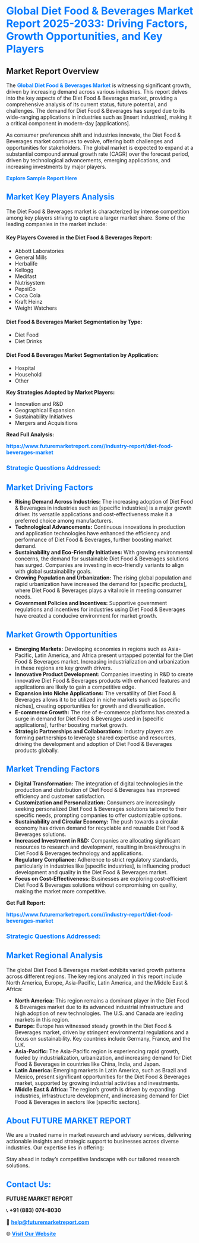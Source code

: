 <h1 style="color: #007BFF;">Global Diet Food & Beverages Market Report 2025-2033: Driving Factors, Growth Opportunities, and Key Players</h1>

<section id="overview">
<h2>Market Report Overview</h2>
<p>The <a href="https://www.futuremarketreport.com//industry-report/diet-food-beverages-market" style="color: #007BFF; text-decoration: none;"><strong>Global Diet Food & Beverages Market</strong></a> is witnessing significant growth, driven by increasing demand across various industries. This report delves into the key aspects of the Diet Food & Beverages market, providing a comprehensive analysis of its current status, future potential, and challenges. The demand for Diet Food & Beverages has surged due to its wide-ranging applications in industries such as [insert industries], making it a critical component in modern-day [applications].</p>
<p>As consumer preferences shift and industries innovate, the Diet Food & Beverages market continues to evolve, offering both challenges and opportunities for stakeholders. The global market is expected to expand at a substantial compound annual growth rate (CAGR) over the forecast period, driven by technological advancements, emerging applications, and increasing investments by major players.</p>
</section>

<section id="overview">
<p><a href="https://www.futuremarketreport.com//request-sample/reportId=85662" style="color: #007BFF; text-decoration: none;"><strong>Explore Sample Report Here</strong></a></p>
</section>

<section id="key-players">
<h2 style="color: #007BFF;">Market Key Players Analysis</h2>
<p>The Diet Food & Beverages market is characterized by intense competition among key players striving to capture a larger market share. Some of the leading companies in the market include:</p>
<h4>Key Players Covered in the Diet Food & Beverages Report:</h4>
<ul><li>Abbott Laboratories</li><li>General Mills</li><li>Herbalife</li><li>Kellogg</li><li>Medifast</li><li>Nutrisystem</li><li>PepsiCo</li><li>Coca Cola</li><li>Kraft Heinz</li><li>Weight Watchers</li></ul>
<h4>Diet Food & Beverages Market Segmentation by Type:</h4>
<ul><li>Diet Food</li><li>Diet Drinks</li></ul>

<h4>Diet Food & Beverages Market Segmentation by Application:</h4>
<ul><li>Hospital</li><li>Household</li><li>Other</li></ul>
<p><strong>Key Strategies Adopted by Market Players:</strong></p>
<ul>
<li>Innovation and R&D</li>
<li>Geographical Expansion</li>
<li>Sustainability Initiatives</li>
<li>Mergers and Acquisitions</li>
</ul>
</section>

<section>
<p><strong>Read Full Analysis: </strong></p><a href="https://www.futuremarketreport.com//industry-report/diet-food-beverages-market" style="color: #007BFF; text-decoration: none;"><strong>https://www.futuremarketreport.com//industry-report/diet-food-beverages-market</strong></a>
<h3 style="color: #007BFF;">Strategic Questions Addressed:</h3>
</section>

<section id="driving-factors">
<h2 style="color: #007BFF;">Market Driving Factors</h2>
<ul>
<li><strong>Rising Demand Across Industries:</strong> The increasing adoption of Diet Food & Beverages in industries such as [specific industries] is a major growth driver. Its versatile applications and cost-effectiveness make it a preferred choice among manufacturers.</li>
<li><strong>Technological Advancements:</strong> Continuous innovations in production and application technologies have enhanced the efficiency and performance of Diet Food & Beverages, further boosting market demand.</li>
<li><strong>Sustainability and Eco-Friendly Initiatives:</strong> With growing environmental concerns, the demand for sustainable Diet Food & Beverages solutions has surged. Companies are investing in eco-friendly variants to align with global sustainability goals.</li>
<li><strong>Growing Population and Urbanization:</strong> The rising global population and rapid urbanization have increased the demand for [specific products], where Diet Food & Beverages plays a vital role in meeting consumer needs.</li>
<li><strong>Government Policies and Incentives:</strong> Supportive government regulations and incentives for industries using Diet Food & Beverages have created a conducive environment for market growth.</li>
</ul>
</section>

<section id="growth-opportunities">
<h2 style="color: #007BFF;">Market Growth Opportunities</h2>
<ul>
<li><strong>Emerging Markets:</strong> Developing economies in regions such as Asia-Pacific, Latin America, and Africa present untapped potential for the Diet Food & Beverages market. Increasing industrialization and urbanization in these regions are key growth drivers.</li>
<li><strong>Innovative Product Development:</strong> Companies investing in R&D to create innovative Diet Food & Beverages products with enhanced features and applications are likely to gain a competitive edge.</li>
<li><strong>Expansion into Niche Applications:</strong> The versatility of Diet Food & Beverages allows it to be utilized in niche markets such as [specific niches], creating opportunities for growth and diversification.</li>
<li><strong>E-commerce Growth:</strong> The rise of e-commerce platforms has created a surge in demand for Diet Food & Beverages used in [specific applications], further boosting market growth.</li>
<li><strong>Strategic Partnerships and Collaborations:</strong> Industry players are forming partnerships to leverage shared expertise and resources, driving the development and adoption of Diet Food & Beverages products globally.</li>
</ul>
</section>

<section id="trending-factors">
<h2 style="color: #007BFF;">Market Trending Factors</h2>
<ul>
<li><strong>Digital Transformation:</strong> The integration of digital technologies in the production and distribution of Diet Food & Beverages has improved efficiency and customer satisfaction.</li>
<li><strong>Customization and Personalization:</strong> Consumers are increasingly seeking personalized Diet Food & Beverages solutions tailored to their specific needs, prompting companies to offer customizable options.</li>
<li><strong>Sustainability and Circular Economy:</strong> The push towards a circular economy has driven demand for recyclable and reusable Diet Food & Beverages solutions.</li>
<li><strong>Increased Investment in R&D:</strong> Companies are allocating significant resources to research and development, resulting in breakthroughs in Diet Food & Beverages technology and applications.</li>
<li><strong>Regulatory Compliance:</strong> Adherence to strict regulatory standards, particularly in industries like [specific industries], is influencing product development and quality in the Diet Food & Beverages market.</li>
<li><strong>Focus on Cost-Effectiveness:</strong> Businesses are exploring cost-efficient Diet Food & Beverages solutions without compromising on quality, making the market more competitive.</li>
</ul>
</section>

<section>
<p><strong>Get Full Report: </strong></p><a href="https://www.futuremarketreport.com//industry-report/diet-food-beverages-market" style="color: #007BFF; text-decoration: none;"><strong>https://www.futuremarketreport.com//industry-report/diet-food-beverages-market</strong></a>
<h3 style="color: #007BFF;">Strategic Questions Addressed:</h3>
</section>


<section id="regional-analysis">
<h2 style="color: #007BFF;">Market Regional Analysis</h2>
<p>The global Diet Food & Beverages market exhibits varied growth patterns across different regions. The key regions analyzed in this report include North America, Europe, Asia-Pacific, Latin America, and the Middle East & Africa:</p>
<ul>
<li><strong>North America:</strong> This region remains a dominant player in the Diet Food & Beverages market due to its advanced industrial infrastructure and high adoption of new technologies. The U.S. and Canada are leading markets in this region.</li>
<li><strong>Europe:</strong> Europe has witnessed steady growth in the Diet Food & Beverages market, driven by stringent environmental regulations and a focus on sustainability. Key countries include Germany, France, and the U.K.</li>
<li><strong>Asia-Pacific:</strong> The Asia-Pacific region is experiencing rapid growth, fueled by industrialization, urbanization, and increasing demand for Diet Food & Beverages in countries like China, India, and Japan.</li>
<li><strong>Latin America:</strong> Emerging markets in Latin America, such as Brazil and Mexico, present significant opportunities for the Diet Food & Beverages market, supported by growing industrial activities and investments.</li>
<li><strong>Middle East & Africa:</strong> The region’s growth is driven by expanding industries, infrastructure development, and increasing demand for Diet Food & Beverages in sectors like [specific sectors].</li>
</ul>
</section>

<footer>
<h2 style="color: #007BFF;">About FUTURE MARKET REPORT</h2>
<p>We are a trusted name in market research and advisory services, delivering actionable insights and strategic support to businesses across diverse industries. Our expertise lies in offering:</p>

<p>Stay ahead in today’s competitive landscape with our tailored research solutions.</p>

<h2 style="color: #007BFF;">Contact Us:</h2>
<p><strong>FUTURE MARKET REPORT</strong></p>
<p>📞 <strong>+91 (883) 074-8030</strong></p>
<p>📧 <strong><a href="mailto:help@futuremarketreport.com" style="color: #007BFF;">help@futuremarketreport.com</a></strong></p>
<p>🌐 <strong><a href="https://www.futuremarketreport.com/" style="color: #007BFF;">Visit Our Website</a></strong></p>
</footer>